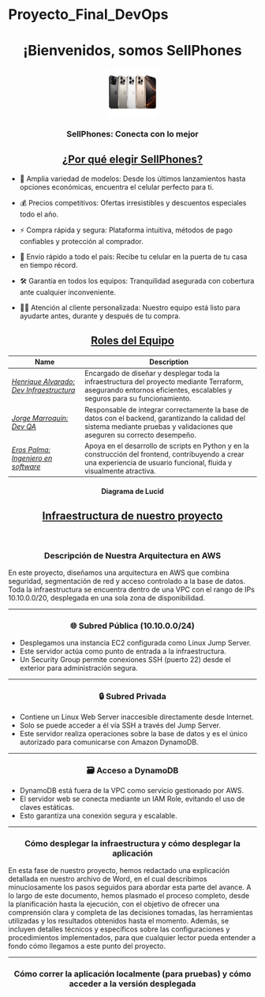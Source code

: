 # Proyecto_Final_DevOps


<h1 align="center">¡Bienvenidos, somos SellPhones</h1>
<p align="center">
<a href="" target="_blank">
  <img align="center" src="github/Sellphone.png" alt="Logo del proyecto" height="100" width="100">
</a>
</p>
<h3 align="center">SellPhones: Conecta con lo mejor</h3>
<h2 align="center"><u>¿Por qué elegir SellPhones?</u></h2>
<p align="center">

 - 📱 Amplia variedad de modelos: Desde los últimos lanzamientos hasta opciones económicas, encuentra el celular perfecto para ti.
 
 - 💰 Precios competitivos: Ofertas irresistibles y descuentos especiales todo el año.

 - ⚡ Compra rápida y segura: Plataforma intuitiva, métodos de pago confiables y protección al comprador.

 - 🚚 Envío rápido a todo el país: Recibe tu celular en la puerta de tu casa en tiempo récord.
 
 - 🛠️ Garantía en todos los equipos: Tranquilidad asegurada con cobertura ante cualquier inconveniente.

 - 👨‍💻 Atención al cliente personalizada: Nuestro equipo está listo para ayudarte antes, durante y después de tu compra.

</p>

<h2 align="center"><u>Roles del Equipo</u></h2>

| Name                  | Description                                                |
| ---------------------------------|--------------------------------------------------------------- |
| _[Henrique Alvarado: Dev Infraestructura](https://github.com/HenriqueAlvarado)_            | Encargado de diseñar y desplegar toda la infraestructura del proyecto mediante Terraform, asegurando entornos eficientes, escalables y seguros para su funcionamiento.            |
| _[Jorge Marroquín: Dev QA](https://github.com/Eliuddd)_                          | Responsable de integrar correctamente la base de datos con el backend, garantizando la calidad del sistema mediante pruebas y validaciones que aseguren su correcto desempeño.     |
| _[Eros Palma: Ingeniero en software](https://github.com/erospalma)_                  | Apoya en el desarrollo de scripts en Python y en la construcción del frontend, contribuyendo a crear una experiencia de usuario funcional, fluida y visualmente atractiva. 

<h4 align="center">Diagrama de Lucid</h4>

<h2 align="center"><u>Infraestructura de nuestro proyecto</u></h2>
<p align="center">
  <img src="" alt="" width="600">
</p>

<h3 align="center">Descripción de Nuestra Arquitectura en AWS</h3>
<p>
  En este proyecto, diseñamos una arquitectura en AWS que combina seguridad, segmentación de red y acceso controlado a la base de datos. Toda la infraestructura se encuentra dentro de una VPC con el rango de IPs 10.10.0.0/20, desplegada en una sola zona de disponibilidad.
</p>

<hr>

<h3 align="center">🌐 Subred Pública (10.10.0.0/24)</h3>
<ul>
  <li>Desplegamos una instancia EC2 configurada como Linux Jump Server.</li>
  <li>Este servidor actúa como punto de entrada a la infraestructura.</li>
  <li>Un Security Group permite conexiones SSH (puerto 22) desde el exterior para administración segura.</li>
</ul>

<hr>

<h3 align="center">🔒 Subred Privada</h3>
<ul>
  <li>Contiene un Linux Web Server inaccesible directamente desde Internet.</li>
  <li>Solo se puede acceder a él vía SSH a través del Jump Server.</li>
  <li>Este servidor realiza operaciones sobre la base de datos y es el único autorizado para comunicarse con Amazon DynamoDB.</li>
</ul>

<hr>

<h3 align="center">🗃️ Acceso a DynamoDB</h3>
<ul>
  <li>DynamoDB está fuera de la VPC como servicio gestionado por AWS.</li>
  <li>El servidor web se conecta mediante un IAM Role, evitando el uso de claves estáticas.</li>
  <li>Esto garantiza una conexión segura y escalable.</li>
</ul>

<hr>

<h3 align="center">Cómo desplegar la infraestructura y cómo desplegar la aplicación</h3>
<p>
  En esta fase de nuestro proyecto, hemos redactado una explicación detallada en nuestro archivo de Word, en el cual describimos minuciosamente los pasos seguidos para abordar esta parte del avance. A lo largo de este documento, hemos plasmado el proceso completo, desde la planificación hasta la ejecución, con el objetivo de ofrecer una comprensión clara y completa de las decisiones tomadas, las herramientas utilizadas y los resultados obtenidos hasta el momento. Además, se incluyen detalles técnicos y específicos sobre las configuraciones y procedimientos implementados, para que cualquier lector pueda entender a fondo cómo llegamos a este punto del proyecto.
</p>

<hr>

<h3 align="center">Cómo correr la aplicación localmente (para pruebas) y cómo acceder a la versión desplegada</h3>
<p>
